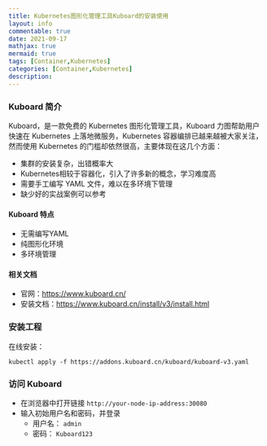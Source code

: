 ```yaml
---
title: Kubernetes图形化管理工具Kuboard的安装使用
layout: info
commentable: true
date: 2021-09-17
mathjax: true
mermaid: true
tags: [Container,Kubernetes]
categories: [Container,Kubernetes]
description: 
---
```


### Kuboard 简介

Kuboard，是一款免费的 Kubernetes 图形化管理工具，Kuboard 力图帮助用户快速在 Kubernetes 上落地微服务，Kubernetes 容器编排已越来越被大家关注，然而使用 Kubernetes 的门槛却依然很高，主要体现在这几个方面：

- 集群的安装复杂，出错概率大
- Kubernetes相较于容器化，引入了许多新的概念，学习难度高
- 需要手工编写 YAML 文件，难以在多环境下管理
- 缺少好的实战案例可以参考

#### Kuboard 特点

- 无需编写YAML
- 纯图形化环境
- 多环境管理

#### 相关文档

- 官网：https://www.kuboard.cn/
- 安装文档：https://www.kuboard.cn/install/v3/install.html

### 安装工程

在线安装：

```
kubectl apply -f https://addons.kuboard.cn/kuboard/kuboard-v3.yaml
```

### 访问 Kuboard

- 在浏览器中打开链接 `http://your-node-ip-address:30080`
- 输入初始用户名和密码，并登录
  - 用户名： `admin`
  - 密码： `Kuboard123`
  
  